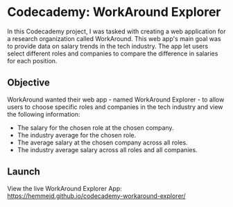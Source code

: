 # Codecademy: WorkAround Explorer

In this Codecademy project, I was tasked with creating a web application for a research organization called WorkAround. This web app's main goal was to provide data on salary trends in the tech industry. The app let users select different roles and companies to compare the difference in salaries for each position.

## Objective

WorkAround wanted their web app - named WorkAround Explorer - to allow users to choose specific roles and companies in the tech industry and view the following information:

* The salary for the chosen role at the chosen company.
* The industry average for the chosen role.
* The average salary at the chosen company across all roles.
* The industry average salary across all roles and all companies.

## Launch

View the live WorkAround Explorer App: https://hemmejd.github.io/codecademy-workaround-explorer/

